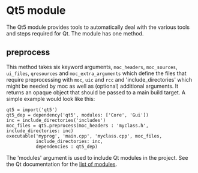 # Qt5 module

The Qt5 module provides tools to automatically deal with the various
tools and steps required for Qt. The module has one method.

## preprocess

This method takes six keyword arguments, `moc_headers`, `moc_sources`, `ui_files`, `qresources`
and `moc_extra_arguments` which define the files that require preprocessing with `moc`, `uic`
and `rcc` and 'include_directories' which might be needed by moc as well as (optional)
additional arguments. It returns an opaque object that should be passed to a main build target.
A simple example would look like this:

```meson
qt5 = import('qt5')
qt5_dep = dependency('qt5', modules: ['Core', 'Gui'])
inc = include_directories('includes')
moc_files = qt5.preprocess(moc_headers : 'myclass.h', include_directories: inc)
executable('myprog', 'main.cpp', 'myclass.cpp', moc_files,
           include_directories: inc,
           dependencies : qt5_dep)
```


The 'modules' argument is used to include Qt modules in the project.
See the Qt documentation for the [list of
modules](http://doc.qt.io/qt-5/qtmodules.html).
